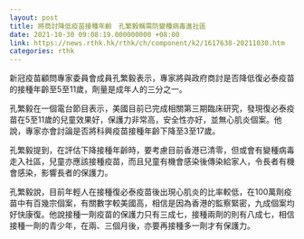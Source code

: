 ```yaml
---
layout: post
title: 將商討降低疫苗接種年齡　孔繁毅稱需防變種病毒進社區
date: 2021-10-30 09:08:19.000000000 +08:00
link: https://news.rthk.hk/rthk/ch/component/k2/1617638-20211030.htm
categories: rthk
---
```


新冠疫苗顧問專家委員會成員孔繁毅表示，專家將與政府商討是否降低復必泰疫苗的接種年齡至5至11歲，劑量是成年人的三分之一。

孔繁毅在一個電台節目表示，美國目前已完成相關第三期臨床研究，發現復必泰疫苗在5至11歲的兒童效果好，保護力非常高，安全性亦好，並無心肌炎個案。他說，專家亦會討論是否將科興疫苗接種年齡下降至3至17歲。

孔繁毅提到，在評估下降接種年齡時，要考慮目前香港已清零，但或會有變種病毒走入社區，兒童亦應該接種疫苗，而且兒童有機會感染後傳染給家人，令長者有機會感染，影響長者的保護力。

孔繁毅說，目前年輕人在接種復必泰疫苗後出現心肌炎的比率較低，在100萬劑疫苗中有百幾宗個案，有關數字較美國高，相信是因為香港的監察緊密，九成個案均好快康復。他說接種一劑疫苗的保護力只有三成七，接種兩劑的則有八成七，相信接種一劑的青少年，在兩、三個月後，亦要再接種多一劑才有保護力。
